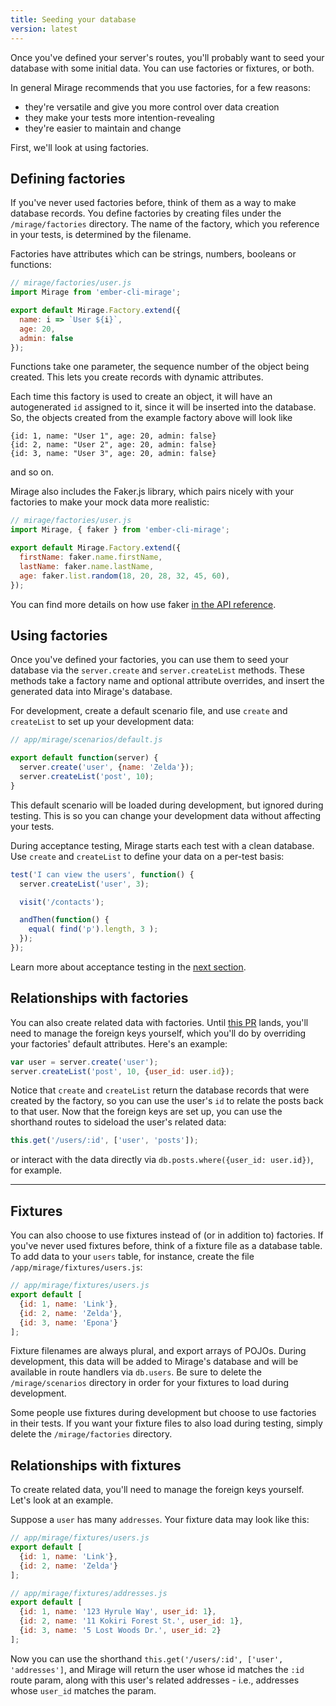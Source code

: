 ```yaml
---
title: Seeding your database
version: latest
---
```


Once you've defined your server's routes, you'll probably want to seed your database with some initial data. You can use factories or fixtures, or both. 

In general Mirage recommends that you use factories, for a few reasons:

  - they're versatile and give you more control over data creation
  - they make your tests more intention-revealing
  - they're easier to maintain and change

First, we'll look at using factories.

## Defining factories

If you've never used factories before, think of them as a way to make database records. You define factories by creating files under the `/mirage/factories` directory. The name of the factory, which you reference in your tests, is determined by the filename.

Factories have attributes which can be strings, numbers, booleans or functions:

```js
// mirage/factories/user.js
import Mirage from 'ember-cli-mirage';

export default Mirage.Factory.extend({
  name: i => `User ${i}`,
  age: 20,
  admin: false
});
```

Functions take one parameter, the sequence number of the object being created. This lets you create records with dynamic attributes.

Each time this factory is used to create an object, it will have an autogenerated `id` assigned to it, since it will be inserted into the database. So, the objects created from the example factory above will look like

    {id: 1, name: "User 1", age: 20, admin: false}
    {id: 2, name: "User 2", age: 20, admin: false}
    {id: 3, name: "User 3", age: 20, admin: false}

and so on.

Mirage also includes the Faker.js library, which pairs nicely with your factories to make your mock data more realistic:

```js
// mirage/factories/user.js
import Mirage, { faker } from 'ember-cli-mirage';

export default Mirage.Factory.extend({
  firstName: faker.name.firstName,
  lastName: faker.name.lastName,
  age: faker.list.random(18, 20, 28, 32, 45, 60),
});
```

You can find more details on how use faker [in the API reference]().

## Using factories

Once you've defined your factories, you can use them to seed your database via the `server.create` and `server.createList` methods. These methods take a factory name and optional attribute overrides, and insert the generated data into Mirage's database.

For development, create a default scenario file, and use `create` and `createList` to set up your development data:

```js
// app/mirage/scenarios/default.js

export default function(server) {
  server.create('user', {name: 'Zelda'});
  server.createList('post', 10);
}
```

This default scenario will be loaded during development, but ignored during testing. This is so you can change your development data without affecting your tests.

During acceptance testing, Mirage starts each test with a clean database. Use `create` and `createList` to define your data on a per-test basis:

```js
test('I can view the users', function() {
  server.createList('user', 3);

  visit('/contacts');

  andThen(function() {
    equal( find('p').length, 3 );
  });
});
```

Learn more about acceptance testing in the [next section](../acceptance-testing).

## Relationships with factories

You can also create related data with factories. Until [this PR](https://github.com/samselikoff/ember-cli-mirage/pull/82) lands, you'll need to manage the foreign keys yourself, which you'll do by overriding your factories' default attributes. Here's an example:

```js
var user = server.create('user');
server.createList('post', 10, {user_id: user.id});
```

Notice that `create` and `createList` return the database records that were created by the factory, so you can use the user's `id` to relate the posts back to that user. Now that the foreign keys are set up, you can use the shorthand routes to sideload the user's related data:

```js
this.get('/users/:id', ['user', 'posts']);
```

or interact with the data directly via `db.posts.where({user_id: user.id})`, for example.

---


## Fixtures

You can also choose to use fixtures instead of (or in addition to) factories. If you've never used fixtures before, think of a fixture file as a database table. To add data to your `users` table, for instance, create the file `/app/mirage/fixtures/users.js`:

```js
// app/mirage/fixtures/users.js
export default [
  {id: 1, name: 'Link'},
  {id: 2, name: 'Zelda'},
  {id: 3, name: 'Epona'}
];
```

Fixture filenames are always plural, and export arrays of POJOs. During development, this data will be added to Mirage's database and will be available in route handlers via `db.users`. Be sure to delete the `/mirage/scenarios` directory in order for your fixtures to load during development.

Some people use fixtures during development but choose to use factories in their tests. If you want your fixture files to also load during testing, simply delete the `/mirage/factories` directory.

## Relationships with fixtures

To create related data, you'll need to manage the foreign keys yourself. Let's look at an example.

Suppose a `user` has many `addresses`. Your fixture data may look like this:

```js
// app/mirage/fixtures/users.js
export default [
  {id: 1, name: 'Link'},
  {id: 2, name: 'Zelda'}
];

// app/mirage/fixtures/addresses.js
export default [
  {id: 1, name: '123 Hyrule Way', user_id: 1},
  {id: 2, name: '11 Kokiri Forest St.', user_id: 1},
  {id: 3, name: '5 Lost Woods Dr.', user_id: 2}
];
```

Now you can use the shorthand `this.get('/users/:id', ['user', 'addresses']`, and Mirage will return the user whose id matches the `:id` route param, along with this user's related addresses - i.e., addresses whose `user_id` matches the param.

